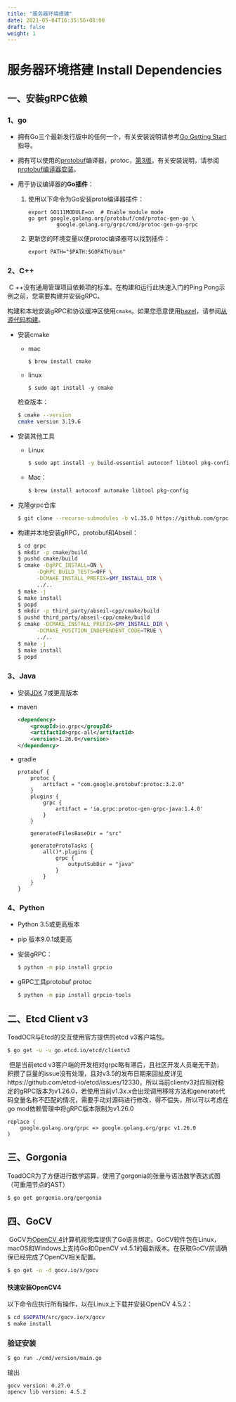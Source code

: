 ```yaml
---
title: "服务器环境搭建"
date: 2021-05-04T16:35:56+08:00
draft: false
weight: 1
---
```


# 服务器环境搭建 Install Dependencies

## 一、安装gRPC依赖

### 1、go

- 拥有Go三个最新发行版中的任何一个，有关安装说明请参考[Go Getting Start](https://golang.org/doc/install) 指导。

- 拥有可以使用的[protobuf](https://developers.google.com/protocol-buffers)编译器，protoc，[第3版](https://developers.google.com/protocol-buffers/docs/proto3)。有关安装说明，请参阅[protobuf编译器安装](https://grpc.io/docs/protoc-installation/)。

- 用于协议编译器的**Go插件**：

  1. 使用以下命令为Go安装proto编译器插件：

     ```shell
     export GO111MODULE=on  # Enable module mode
     go get google.golang.org/protobuf/cmd/protoc-gen-go \
              google.golang.org/grpc/cmd/protoc-gen-go-grpc
     ```

  2. 更新您的环境变量以便protoc编译器可以找到插件：

     ```shell
     export PATH="$PATH:$GOPATH/bin"
     ```

### 2、C++

​	C ++没有通用管理项目依赖项的标准。在构建和运行此快速入门的Ping Pong示例之前，您需要构建并安装gRPC。

​	构建和本地安装gRPC和协议缓冲区使用`cmake`。如果您愿意使用[bazel](https://www.bazel.build/)，请参阅[从源代码构建](https://github.com/grpc/grpc/blob/master/BUILDING.md#build-from-source)。

- 安装cmake

  - mac

    ```sh
    $ brew install cmake
    ```

  - linux

    ```shell
    $ sudo apt install -y cmake
    ```

  检查版本：

  ```sh
  $ cmake --version
  cmake version 3.19.6
  ```

- 安装其他工具

  - Linux

    ```sh
    $ sudo apt install -y build-essential autoconf libtool pkg-config
    ```

  - Mac：

    ```sh
    $ brew install autoconf automake libtool pkg-config
    ```

- 克隆grpc仓库

  ```sh
  $ git clone --recurse-submodules -b v1.35.0 https://github.com/grpc/grpc
  ```

- 构建并本地安装gRPC，protobuf和Abseil：

  ```sh
  $ cd grpc
  $ mkdir -p cmake/build
  $ pushd cmake/build
  $ cmake -DgRPC_INSTALL=ON \
        -DgRPC_BUILD_TESTS=OFF \
        -DCMAKE_INSTALL_PREFIX=$MY_INSTALL_DIR \
        ../..
  $ make -j
  $ make install
  $ popd
  $ mkdir -p third_party/abseil-cpp/cmake/build
  $ pushd third_party/abseil-cpp/cmake/build
  $ cmake -DCMAKE_INSTALL_PREFIX=$MY_INSTALL_DIR \
        -DCMAKE_POSITION_INDEPENDENT_CODE=TRUE \
        ../..
  $ make -j
  $ make install
  $ popd
  ```

### 3、Java

- 安装[JDK](https://jdk.java.net/) 7或更高版本

- maven

  ```xml
  <dependency>
      <groupId>io.grpc</groupId>
      <artifactId>grpc-all</artifactId>
      <version>1.26.0</version>
  </dependency>
  ```

- gradle

  ```
  protobuf {
      protoc {
          artifact = "com.google.protobuf:protoc:3.2.0"
      }
      plugins {
          grpc {
              artifact = 'io.grpc:protoc-gen-grpc-java:1.4.0'
          }
      }

      generatedFilesBaseDir = "src"

      generateProtoTasks {
          all()*.plugins {
              grpc {
                  outputSubDir = "java"
              }
          }
      }
  }
  ```

### 4、Python

- Python 3.5或更高版本

- pip 版本9.0.1或更高

- 安装gRPC：

  ```sh
  $ python -m pip install grpcio
  ```

- gRPC工具protobuf protoc

  ```sh
  $ python -m pip install grpcio-tools
  ```

## 二、Etcd Client v3

ToadOCR与Etcd的交互使用官方提供的etcd v3客户端包。

```sh
$ go get -u -v go.etcd.io/etcd/clientv3
```

​	但是当前etcd v3客户端的开发相对grpc略有滞后，且社区开发人员毫无干劲，积攒了巨量的issue没有处理，且对v3.5的发布日期来回扯皮详见https://github.com/etcd-io/etcd/issues/12330，所以当前clientv3对应相对稳定的gRPC版本为v1.26.0，若使用当前v1.3x.x会出现调用移除方法和generate代码变量名称不匹配的情况，需要手动对源码进行修改，得不偿失，所以可以考虑在go mod依赖管理中将gRPC版本限制为v1.26.0

```
replace (
	google.golang.org/grpc => google.golang.org/grpc v1.26.0
)
```

## 三、Gorgonia

​	ToadOCR为了方便进行数学运算，使用了gorgonia的张量与语法数学表达式图（可重用节点的AST）

```sh
$ go get gorgonia.org/gorgonia
```

## 四、GoCV

​	GoCV为[OpenCV 4](http://opencv.org/)计算机视觉库提供了Go语言绑定。GoCV软件包在Linux，macOS和Windows上支持Go和OpenCV v4.5.1的最新版本。在获取GoCV前请确保已经完成了OpenCV相关配置。

```sh
$ go get -u -d gocv.io/x/gocv
```

#### 快速安装OpenCV4

以下命令应执行所有操作，以在Linux上下载并安装OpenCV 4.5.2：

```sh
$ cd $GOPATH/src/gocv.io/x/gocv
$ make install
```

### 验证安装

```sh
$ go run ./cmd/version/main.go
```

输出

```
gocv version: 0.27.0
opencv lib version: 4.5.2
```

